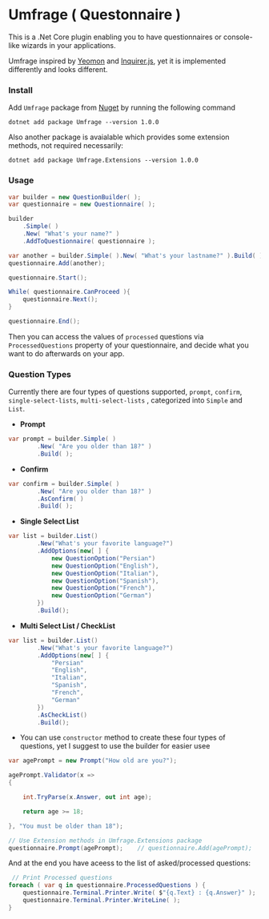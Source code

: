 # Umfrage ( Questonnaire )

This is a .Net Core plugin enabling you to have questionnaires or console-like wizards in your applications. 

Umfrage inspired by [Yeomon](https://yeoman.io/) and [Inquirer.js](https://github.com/SBoudrias/Inquirer.js/), yet it is implemented differently and looks different.

### Install

Add `Umfrage` package from [Nuget]() by running the following command

```shell
dotnet add package Umfrage --version 1.0.0
```

Also another package is avaialable which provides some extension methods, not required necessarily:

```shell
dotnet add package Umfrage.Extensions --version 1.0.0
```

### Usage

```csharp
var builder = new QuestionBuilder( );
var questionnaire = new Questionnaire( );

builder
    .Simple( )
    .New( "What's your name?" )
    .AddToQuestionnaire( questionnaire );

var another = builder.Simple( ).New( "What's your lastname?" ).Build( );
questionnaire.Add(another);

questionnaire.Start();

While( questionnaire.CanProceed ){
    questionnaire.Next();
}

questionnaire.End();

```

Then you can access the values of `processed` questions via `ProcessedQuestions` property of your questionnaire, and decide what you want to do afterwards on your app.

### Question Types

Currently there are four types of questions supported, `prompt`, `confirm`, `single-select-lists`, `multi-select-lists`
 , categorized into `Simple` and `List`.

* **Prompt**

```csharp
var prompt = builder.Simple( )
		.New( "Are you older than 18?" )
		.Build( );
```

* **Confirm**

```csharp
var confirm = builder.Simple( )
		.New( "Are you older than 18?" )
		.AsConfirm( )
		.Build( );
```


* **Single Select List**

```csharp
var list = builder.List()
		.New("What's your favorite language?")
		.AddOptions(new[ ] {
			new QuestionOption("Persian")
			new QuestionOption("English"),
			new QuestionOption("Italian"),
			new QuestionOption("Spanish"),
			new QuestionOption("French"),
			new QuestionOption("German")
		})
		.Build();
```

* **Multi Select List / CheckList**

```csharp
var list = builder.List()
		.New("What's your favorite language?")
		.AddOptions(new[ ] {
			"Persian"
			"English",
			"Italian",
			"Spanish",
			"French",
			"German"
		})
		.AsCheckList()
		.Build();
```

* You can use `constructor` method to create these four types of questions, yet I suggest to use the builder for easier usee

```csharp
var agePrompt = new Prompt("How old are you?");

agePrompt.Validator(x =>
{

	int.TryParse(x.Answer, out int age);

	return age >= 18;

}, "You must be older than 18");

// Use Extension methods in Umfrage.Extensions package
questionnaire.Prompt(agePrompt);    // questionnaire.Add(agePrompt);

```

And at the end you have aceess to the list of asked/processed questions:

```csharp
 // Print Processed questions
foreach ( var q in questionnaire.ProcessedQuestions ) {
    questionnaire.Terminal.Printer.Write( $"{q.Text} : {q.Answer}" );
    questionnaire.Terminal.Printer.WriteLine( );
}
```

